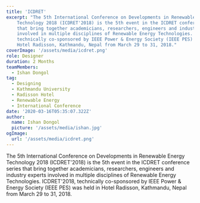 ```yaml
---
title: 'ICDRET'
excerpt: "The 5th International Conference on Developments in Renewable Energy
    Technology 2018 (ICDRET'2018) is the 5th event in the ICDRET conference series
    that bring together academicians, researchers, engineers and industry experts
    involved in multiple disciplines of Renewable Energy Technologies. ICDRET'2018,
    technically co-sponsored by IEEE Power & Energy Society (IEEE PES) was held in
    Hotel Radisson, Kathmandu, Nepal from March 29 to 31, 2018."
coverImage: '/assets/media/icdret.png'
role: Designer
duration: 2 Months
teamMembers:
  - Ishan Dongol
tag:
  - Designing
  - Kathmandu University
  - Radisson Hotel
  - Renewable Energy
  - International Conference
date: '2020-03-16T05:35:07.322Z'
author:
  name: Ishan Dongol
  picture: '/assets/media/ishan.jpg'
ogImage:
  url: '/assets/media/icdret.png'
---
```


The 5th International Conference on Developments in Renewable Energy
    Technology 2018 (ICDRET'2018) is the 5th event in the ICDRET conference series
    that bring together academicians, researchers, engineers and industry experts
    involved in multiple disciplines of Renewable Energy Technologies. ICDRET'2018,
    technically co-sponsored by IEEE Power & Energy Society (IEEE PES) was held in
    Hotel Radisson, Kathmandu, Nepal from March 29 to 31, 2018.